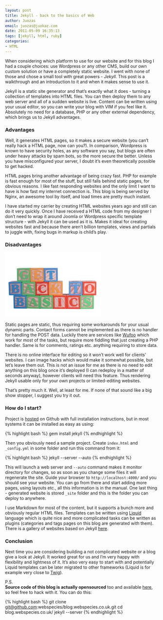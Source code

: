 ```yaml
---
layout: post
title: Jekyll - back to the basics of Web
author: Juozas
email: juozas@juokaz.com
date: 2011-05-09 16:35:13
tags: [jekyll, html, ruby]
categories:
- HTML
---
```


When considering which platform to use for our website and for this blog I had a couple choices\: use Wordpress or any other CMS, build our own custom solution or have a completely static website. I went with none of those and chose a small tool with great powers - *Jekyll*. This post is a walkthrough and an introduction to it and when it makes sense to use it.

<!--more-->

Jekyll is a static site generator and that’s exactly what it does - turning a collection of templates into HTML files. You can then deploy them to any web server and all of a sudden website is live. Content can be written using your usual editor, so you can write your blog with VIM if you feel like it. Absolutely no need for a database, PHP or any other external dependency, which brings us to Jekyll advantages.

### Advantages

Well, it generates HTML pages, so it makes a secure website (you can’t really hack a HTML page, now can you?). In comparison, Wordpress is known to have security holes, as any software you say, but blogs are often under heavy attacks by spam bots, so the more secure the better. Unless you have misconfigured your server, I doubt it’s even theoretically possible to get hacked.

HTML pages bring another advantage of being crazy fast. PHP for example is fast enough for most of the stuff, but still falls behind static pages, for obvious reasons. I like fast responding websites and the only limit I want to have is how fast my internet connection is. This blog is being served by Nginx, an awesome tool by itself, and load times are pretty much instant.

I have started my carrier by creating HTML websites years ago and still can do it very quickly. Once I have received a HTML code from my designer I don’t need to wrap it around Joomla or Wordpress specific template structure - with Jekyll it can be used as it is. Makes it ideal for creating websites fast and because there aren’t billion templates, views and partials to juggle with, fixing bugs in markup is child’s play.

### Disadvantages

<div class="alignright" ><img src="/media/backtobasics.jpg" alt="Back to basics" class="noborder"></div>

Static pages are static, thus requiring some workarounds for your usual dynamic parts. Contact forms cannot be implemented as there is no handler for handling the POST data. Luckily there are services like [Wufoo](http://wufoo.com/) which work for most of the tasks, but require more fiddling that just creating a PHP handler. Same is for comments, ratings etc. anything requiring to store data.

There is no online interface for editing so it won’t work well for clients' websites. I can image hacks which would make it somewhat possible, but let’s leave them out. This is not an issue for me as there is no need to edit anything on this blog once it’s deployed (I can redeploy in a matter of seconds anyway), however clients will need this feature. Thus rendering Jekyll usable only for your own projects or limited-editing websites.

That’s pretty much it. Well, at least for me. If none of that sound like a big show stopper, I suggest you try it out.

### How do I start?

Project is [hosted](http://github.com/mojombo/jekyll/) on Github with full installation instructions, but in most systems it can be installed as easy as using:

{% highlight bash %}
gem install jekyll
{% endhighlight %}

Then you obviously need a sample project. Create `index.html` and `_config.yml` in some folder and run this command from it:

{% highlight bash %}
jekyll --server --auto
{% endhighlight %}

This will launch a web server and `--auto` command makes it monitor directory for changes, so as soon as you change some files it will regenerate the site. Guide your browser to `http://localhost:4000/` and you should see your website. You can go from there and start adding more pages, using layouts etc., all this information is in the manual. One last thing - generated website is stored `_site` folder and this is the folder you can deploy to anywhere.

I use Markdown for most of the content, but it supports a bunch more and obviously regular HTML files. Templates can be written using [Liquid](http://www.liquidmarkup.org/) language which is quite nice and more complicated tasks can be written as plugins (categories and tags pages on this blog are generated with them). There is a gallery of websites based on Jekyll [here](http://github.com/mojombo/jekyll/wiki/sites).

### Conclusion

Next time you are considering building a not complicated website or a blog give a look at Jekyll. It worked great for us and I’m very happy with flexibility and lightness of it. It’s also very easy to start with and potentially Liquid templates can be later migrated to other frameworks (Liquid is for example very close to [Twig](http://www.twig-project.org/)).

P.S.  
**Source code of this blog is actually opensourced** too and available [here](github.com/webspecies/blog.webspecies.co.uk/), so feel free to hack with it. You can do this:

{% highlight bash %}
git clone git@github.com:webspecies/blog.webspecies.co.uk.git
cd blog.webspecies.co.uk/
jekyll --server
{% endhighlight %}
